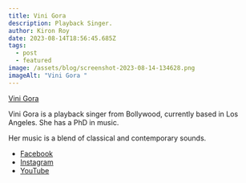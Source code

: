 ```yaml
---
title: Vini Gora
description: Playback Singer.
author: Kiron Roy
date: 2023-08-14T18:56:45.685Z
tags:
  - post
  - featured
image: /assets/blog/screenshot-2023-08-14-134628.png
imageAlt: "Vini Gora "
---
```

<!--StartFragment-->

<!--StartFragment-->

[Vini Gora](https://vinigora.netlify.app/)

<!--EndFragment-->

<!--StartFragment-->

Vini Gora is a playback singer from Bollywood, currently based in Los Angeles. She has a PhD in music. 

Her music is a blend of classical and contemporary sounds.

<!--EndFragment-->

* ﻿[Facebook](https://www.facebook.com/SingerViniGora) 
* [Instagram ](https://www.instagram.com/vini_gora/?hl=en)
* [YouTube](https://www.youtube.com/c/SingerDrViniGora)

<!--EndFragment-->